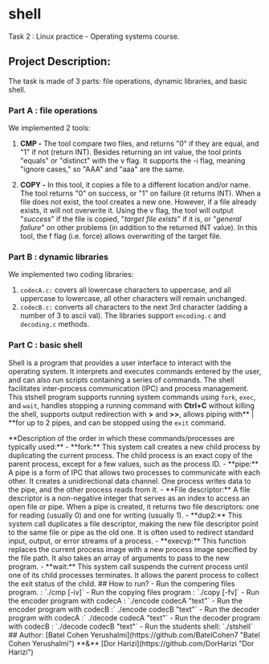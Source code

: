 # shell</div>
Task 2 : Linux practice - Operating systems course.</div>

## Project Description:</div>
The task is made of 3 parts: file operations, dynamic libraries, and basic shell. </div>

### **Part A : file operations** </div>

We implemented 2 tools: </div>

1. **CMP -** The tool compare two files, and returns "0" if they are equal, and "1" if not (return INT). Besides returning an int value, the tool prints "equals" or "distinct" with the v flag. It supports the -i flag, meaning "ignore cases," so "AAA" and "aaa" are the same.</div>
</div>

2. **COPY -** In this tool, it copies a file to a different location and/or name.</div>
The tool returns "0" on success, or "1" on failure (it returns INT).
When a file does not exist, the tool creates a new one. However, if a file already exists, it will not overwrite it.</div>
Using the v flag, the tool will output "*success*" if the file is copied, "*target file exists*" if it is, or "*general failure*" on other problems (in addition to the returned INT value).</div>
In this tool, the f flag (i.e. force) allows overwriting of the target file.</div>

### **Part B : dynamic libraries**</div>
We implemented two coding libraries:</div>
1. `codecA.c:` covers all lowercase characters to uppercase, and all uppercase to lowercase, all other characters will remain unchanged. </div>
2.  `codecB.c:` converts all characters to the next 3rd character (adding a number of 3 to ascii val). </div>
The libraries support `encoding.c` and `decoding.c` methods. </div>

### **Part C : basic shell** </div>
Shell is a program that provides a user interface to interact with the operating system.</div> It interprets and executes commands entered by the user, and can also run scripts containing a series of commands. </div>
The shell facilitates inter-process communication (IPC) and process management. </div>
This stshell program supports running system commands using `fork`, `exec`, and `wait`, handles stopping a running command with **Ctrl+C** without killing the shell, supports output redirection with **>** and **>>**, allows piping with** | **for up to 2 pipes, and can be stopped using the `exit` command. </div>
</div>
**Description of the order in which these commands/processes are typically used:** </div>
- **fork:** This system call creates a new child process by duplicating the current process.</div> The child process is an exact copy of the parent process, except for a few values, such as the process ID. </div>
</div>
- **pipe:** A pipe is a form of IPC that allows two processes to communicate with each other. It creates a unidirectional data channel. One process writes data to the pipe, and the other process reads from it. </div>
</div>
- **File descriptor:** A file descriptor is a non-negative integer that serves as an index to access an open file or pipe. When a pipe is created, it returns two file descriptors: one for reading (usually 0) and one for writing (usually 1). </div>
</div>
- **dup2:** This system call duplicates a file descriptor, making the new file descriptor point to the same file or pipe as the old one. It is often used to redirect standard input, output, or error streams of a process. </div>
</div>
- **execvp:** This function replaces the current process image with a new process image specified by the file path. It also takes an array of arguments to pass to the new program. </div>
</div>
- **wait:** This system call suspends the current process until one of its child processes terminates. It allows the parent process to collect the exit status of the child. </div>
</div>
## How to run? </div>
- Run the compering files program. : `./cmp<file1> <file2> [-iv]`</div>
- Run the copying files program : `./copy<src> <dest> [-fv]`</div>
- Run the encoder program with codecA : `./encode codecA "text"`</div>
- Run the encoder program with codecB :` ./encode codecB "text"` </div>
- Run the decoder program with codecA :` ./decode codecA "text"`</div>
- Run the decoder program with codecB : `./decode codecB "text"`</div>
- Run the students shell: `./stshell`</div>
</div>
## Author: </div>
[Batel Cohen Yerushalmi](https://github.com/BatelCohen7 "Batel Cohen Yerushalmi") **&** [Dor Harizi](https://github.com/DorHarizi "Dor Harizi")
